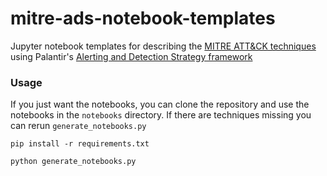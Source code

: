 # mitre-ads-notebook-templates
Jupyter notebook templates for describing the [MITRE ATT&amp;CK techniques](https://attack.mitre.org/) using Palantir's [Alerting and Detection Strategy framework](https://github.com/palantir/alerting-detection-strategy-framework)

### Usage

If you just want the notebooks, you can clone the repository and use the notebooks in the ```notebooks``` directory. If there are techniques missing you can rerun ```generate_notebooks.py```

```
pip install -r requirements.txt

python generate_notebooks.py
```

